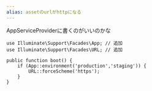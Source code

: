 ```yaml
---
alias: assetのurlがhttpになる
---
```


AppServiceProviderに書くのがいいのかな

```
use Illuminate\Support\Facades\App; // 追加
use Illuminate\Support\Facades\URL; // 追加

public function boot() {
    if (App::environment('production','staging')) {
        URL::forceScheme('https');
    }
}
```